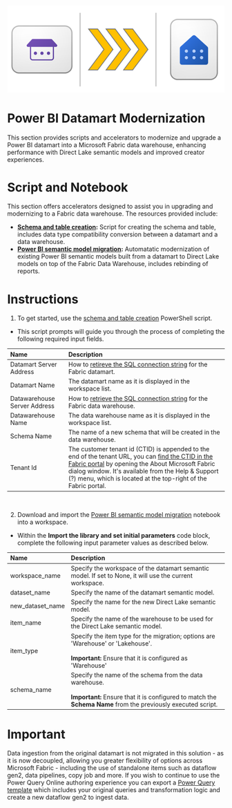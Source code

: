![Datamart Modernization](../media/Datamart%20Modernization.png)

# Power BI Datamart Modernization

This section provides scripts and accelerators to modernize and upgrade a Power BI datamart into a Microsoft Fabric data warehouse, enhancing performance with Direct Lake semantic models and improved creator experiences.

# Script and Notebook

This section offers accelerators designed to assist you in upgrading and modernizing to a Fabric data warehouse. The resources provided include:

- **[Schema and table creation](./schema_and_table_migration.ps1):** Script for creating the schema and table, includes data type compatibility conversion between a datamart and a data warehouse.
- **[Power BI semantic model migration](./Datamart%20Migration.ipynb):** Automatatic modernization of existing Power BI semantic models built from a datamart to Direct Lake models on top of the Fabric Data Warehouse, includes rebinding of reports.

# Instructions

1. To get started, use the [schema and table creation](./schema_and_table_migration.ps1) PowerShell script.

- This script prompts will guide you through the process of completing the following required input fields.

| Name | Description |
| :-- | :-- |
| Datamart Server Address | How to [retireve the SQL connection string](https://learn.microsoft.com/power-bi/transform-model/datamarts/datamarts-analyze#get-the-t-sql-connection-string) for the Fabric datamart. |
| Datamart Name | The datamart name as it is displayed in the workspace list. |
| Datawarehouse Server Address | How to [retrieve the SQL connection string](https://learn.microsoft.com/en-us/fabric/data-warehouse/connectivity#retrieve-the-sql-connection-string) for the Fabric data warehouse. |
| Datawarehouse Name | The data warehouse name as it is displayed in the workspace list. |
| Schema Name | The name of a new schema that will be created in the data warehouse. |
| Tenant Id| The customer tenant id (CTID) is appended to the end of the tenant URL, you can [find the CTID in the Fabric portal](https://learn.microsoft.com/fabric/admin/find-fabric-home-region) by opening the About Microsoft Fabric dialog window. It's available from the Help & Support (?) menu, which is located at the top-right of the Fabric portal. |

<br>

2. Download and import the [Power BI semantic model migration](./Datamart%20Migration.ipynb) notebook into a workspace.

 - Within the **Import the library and set initial parameters** code block, complete the following input parameter values as described below.

| Name | Description |
| :-- | :-- |
| workspace_name | Specify the workspace of the datamart semantic model. If set to None, it will use the current workspace. |
| dataset_name | Specify the name of the datamart semantic model. |
| new_dataset_name | Specify the name for the new Direct Lake semantic model. |
| item_name | Specify the name of the warehouse to be used for the Direct Lake semantic model. |
| item_type | Specify the item type for the migration; options are 'Warehouse' or 'Lakehouse'. <br><br>**Important:**  Ensure that it is configured as 'Warehouse' |
| schema_name | Specify the name of the schema from the data warehouse. <br><br>**Important:** Ensure that it is configured to match the **Schema Name** from the previously executed script. |

# Important

Data ingestion from the original datamart is not migrated in this solution - as it is now decoupled, allowing you greater flexibility of options across Microsoft Fabric - including the use of standalone items such as dataflow gen2, data pipelines, copy job and more. If you wish to continue to use the Power Query Online authoring experience you can export a [Power Query template](https://aka.ms/pqtemplate) which includes your original queries and transformation logic and create a new dataflow gen2 to ingest data.
